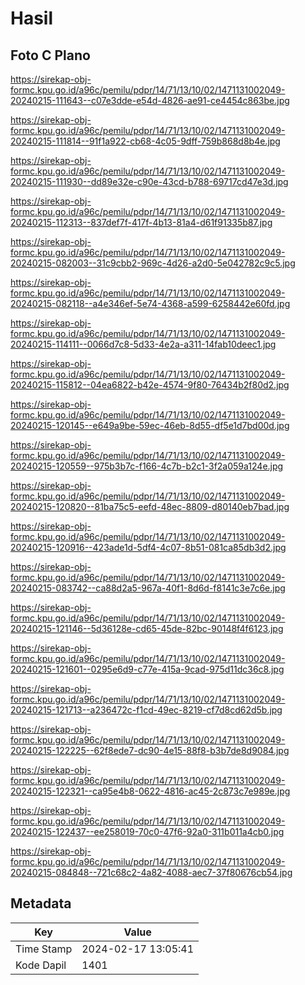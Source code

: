# Hasil

## Foto C Plano

https://sirekap-obj-formc.kpu.go.id/a96c/pemilu/pdpr/14/71/13/10/02/1471131002049-20240215-111643--c07e3dde-e54d-4826-ae91-ce4454c863be.jpg

https://sirekap-obj-formc.kpu.go.id/a96c/pemilu/pdpr/14/71/13/10/02/1471131002049-20240215-111814--91f1a922-cb68-4c05-9dff-759b868d8b4e.jpg

https://sirekap-obj-formc.kpu.go.id/a96c/pemilu/pdpr/14/71/13/10/02/1471131002049-20240215-111930--dd89e32e-c90e-43cd-b788-69717cd47e3d.jpg

https://sirekap-obj-formc.kpu.go.id/a96c/pemilu/pdpr/14/71/13/10/02/1471131002049-20240215-112313--837def7f-417f-4b13-81a4-d61f91335b87.jpg

https://sirekap-obj-formc.kpu.go.id/a96c/pemilu/pdpr/14/71/13/10/02/1471131002049-20240215-082003--31c9cbb2-969c-4d26-a2d0-5e042782c9c5.jpg

https://sirekap-obj-formc.kpu.go.id/a96c/pemilu/pdpr/14/71/13/10/02/1471131002049-20240215-082118--a4e346ef-5e74-4368-a599-6258442e60fd.jpg

https://sirekap-obj-formc.kpu.go.id/a96c/pemilu/pdpr/14/71/13/10/02/1471131002049-20240215-114111--0066d7c8-5d33-4e2a-a311-14fab10deec1.jpg

https://sirekap-obj-formc.kpu.go.id/a96c/pemilu/pdpr/14/71/13/10/02/1471131002049-20240215-115812--04ea6822-b42e-4574-9f80-76434b2f80d2.jpg

https://sirekap-obj-formc.kpu.go.id/a96c/pemilu/pdpr/14/71/13/10/02/1471131002049-20240215-120145--e649a9be-59ec-46eb-8d55-df5e1d7bd00d.jpg

https://sirekap-obj-formc.kpu.go.id/a96c/pemilu/pdpr/14/71/13/10/02/1471131002049-20240215-120559--975b3b7c-f166-4c7b-b2c1-3f2a059a124e.jpg

https://sirekap-obj-formc.kpu.go.id/a96c/pemilu/pdpr/14/71/13/10/02/1471131002049-20240215-120820--81ba75c5-eefd-48ec-8809-d80140eb7bad.jpg

https://sirekap-obj-formc.kpu.go.id/a96c/pemilu/pdpr/14/71/13/10/02/1471131002049-20240215-120916--423ade1d-5df4-4c07-8b51-081ca85db3d2.jpg

https://sirekap-obj-formc.kpu.go.id/a96c/pemilu/pdpr/14/71/13/10/02/1471131002049-20240215-083742--ca88d2a5-967a-40f1-8d6d-f8141c3e7c6e.jpg

https://sirekap-obj-formc.kpu.go.id/a96c/pemilu/pdpr/14/71/13/10/02/1471131002049-20240215-121146--5d36128e-cd65-45de-82bc-90148f4f6123.jpg

https://sirekap-obj-formc.kpu.go.id/a96c/pemilu/pdpr/14/71/13/10/02/1471131002049-20240215-121601--0295e6d9-c77e-415a-9cad-975d11dc36c8.jpg

https://sirekap-obj-formc.kpu.go.id/a96c/pemilu/pdpr/14/71/13/10/02/1471131002049-20240215-121713--a236472c-f1cd-49ec-8219-cf7d8cd62d5b.jpg

https://sirekap-obj-formc.kpu.go.id/a96c/pemilu/pdpr/14/71/13/10/02/1471131002049-20240215-122225--62f8ede7-dc90-4e15-88f8-b3b7de8d9084.jpg

https://sirekap-obj-formc.kpu.go.id/a96c/pemilu/pdpr/14/71/13/10/02/1471131002049-20240215-122321--ca95e4b8-0622-4816-ac45-2c873c7e989e.jpg

https://sirekap-obj-formc.kpu.go.id/a96c/pemilu/pdpr/14/71/13/10/02/1471131002049-20240215-122437--ee258019-70c0-47f6-92a0-311b011a4cb0.jpg

https://sirekap-obj-formc.kpu.go.id/a96c/pemilu/pdpr/14/71/13/10/02/1471131002049-20240215-084848--721c68c2-4a82-4088-aec7-37f80676cb54.jpg


## Metadata

| Key        | Value               |
| ---------- | ------------------- |
| Time Stamp | 2024-02-17 13:05:41 |
| Kode Dapil | 1401                |




